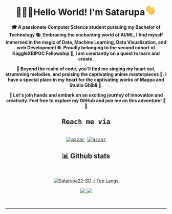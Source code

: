 
<div align="center">
<h1 align="center">👩🏻‍💻Hello World!  I'm Satarupa<img width="35" src="https://github.com/1999AZZAR/1999AZZAR/blob/main/resources/img/waving.gif" alt="👋🏻"></h1>
<h4 align="center">🎓 A passionate Computer Science student pursuing my Bachelor of Technology 📚. Embracing the enchanting world of AI/ML, I find myself immersed in the magic of Data, Machine Learning, Data Visualization, and web Development 🌐. Proudly belonging to the second cohort of KaggleXBIPOC Fellowship 🚀, I am constantly on a quest to learn and create.

🌈 Beyond the realm of code, you'll find me singing my heart out, strumming melodies, and praising the captivating anime masterpieces 🎤. I have a special place in my heart for the captivating works of Mappa and Studio Ghibli 🌌.

🤝 Let's join hands and embark on an exciting journey of innovation and creativity. Feel free to explore my GitHub and join me on this adventure! 🚀✨</h4>
</div>

<div>
  <samp>
    <h2 align="center">Reach me via</h2>
    <p align="center">
      <br/>
      <a href="https://www.linkedin.com/in/satarupa-deb-/" target="blank"><img align="center"
         src="https://img.shields.io/badge/linkedin-%231DA1F2.svg?style=for-the-badge&logo=linkedin&logoColor=white"
         alt="azzar" height="30"/></a>
      <a href="https://mailto:satarupa2212@gmail.com" target="blank"><img align="center"
         src="https://img.shields.io/badge/gmail-EA4335.svg?style=for-the-badge&logo=gmail&logoColor=white"
         alt="azzar" height="30"/></a>
    </p>
  </samp>
</div>


  <div>
    <h2 align="center"> 📊 Github stats </h2>
      <br/>
        <p align="center">
          <a href="https://github.com/Satarupa22-SD/">
          <img src="https://github-readme-stats.vercel.app/api/top-langs/?username=Satarupa22-SD&langs_count=6&theme=gruvbox&layout=compact&hide_border=true" alt="Satarupa22-SD :: Top Langs" /></a>
        </p>
        <p align="center">
          <a href="https://github.com/Satarupa22-SD/">
          <img width="49.5%" src="https://github-readme-stats.vercel.app/api?username=Satarupa22-SD&show_icons=true&theme=gruvbox&hide_border=true" />
          <img width="49.5%" src="https://github-readme-streak-stats.herokuapp.com/?user=Satarupa22-SD&theme=gruvbox&hide_border=true" />
          </a>
       </p>
     <br>
  </div>    


------

